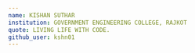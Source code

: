 ```yaml
---
name: KISHAN SUTHAR
institution: GOVERNMENT ENGINEERING COLLEGE, RAJKOT
quote: LIVING LIFE WITH CODE.
github_user: kshn01
---
```

